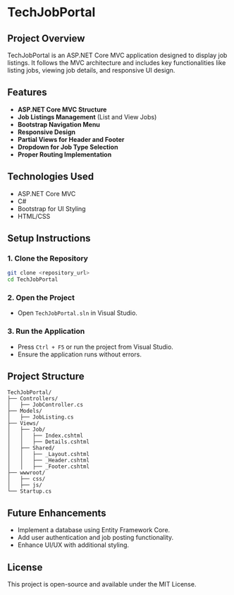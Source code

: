 # TechJobPortal

## Project Overview
TechJobPortal is an ASP.NET Core MVC application designed to display job listings. It follows the MVC architecture and includes key functionalities like listing jobs, viewing job details, and responsive UI design.

## Features
- **ASP.NET Core MVC Structure**
- **Job Listings Management** (List and View Jobs)
- **Bootstrap Navigation Menu**
- **Responsive Design**
- **Partial Views for Header and Footer**
- **Dropdown for Job Type Selection**
- **Proper Routing Implementation**

## Technologies Used
- ASP.NET Core MVC
- C#
- Bootstrap for UI Styling
- HTML/CSS

## Setup Instructions

### 1. Clone the Repository
```sh
git clone <repository_url>
cd TechJobPortal
```

### 2. Open the Project
- Open `TechJobPortal.sln` in Visual Studio.

### 3. Run the Application
- Press `Ctrl + F5` or run the project from Visual Studio.
- Ensure the application runs without errors.

## Project Structure
```
TechJobPortal/
├── Controllers/
│   ├── JobController.cs
├── Models/
│   ├── JobListing.cs
├── Views/
│   ├── Job/
│   │   ├── Index.cshtml
│   │   ├── Details.cshtml
│   ├── Shared/
│   │   ├── _Layout.cshtml
│   │   ├── _Header.cshtml
│   │   ├── _Footer.cshtml
├── wwwroot/
│   ├── css/
│   ├── js/
└── Startup.cs
```

## Future Enhancements
- Implement a database using Entity Framework Core.
- Add user authentication and job posting functionality.
- Enhance UI/UX with additional styling.

## License
This project is open-source and available under the MIT License.


